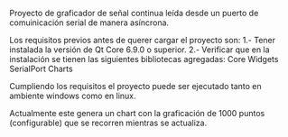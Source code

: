 Proyecto de graficador de señal continua leída desde un puerto de comuinicación serial de manera asíncrona.

Los requisitos previos antes de querer cargar el proyecto son:
1.- Tener instalada la versión de Qt Core 6.9.0 o superior.
2.- Verificar que en la instalación se tienen las siguientes bibliotecas agregadas: 
    Core
    Widgets
    SerialPort
    Charts

Cumpliendo los requisitos el proyecto puede ser ejecutado tanto en ambiente windows como en linux.

Actualmente este genera un chart con la graficación de 1000 puntos (configurable) que se recorren mientras se actualiza.
